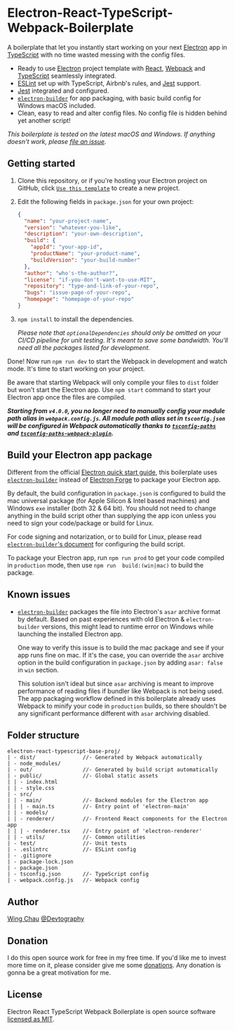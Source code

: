 # Electron-React-TypeScript-Webpack-Boilerplate
A boilerplate that let you instantly start working on your next [Electron] app 
in [TypeScript] with no time wasted messing with the config files.

- Ready to use [Electron] project template with [React], [Webpack] and
  [TypeScript] seamlessly integrated.
- [ESLint] set up with TypeScript, Airbnb's rules, and [Jest] support.
- [Jest] integrated and configured.
- [`electron-builder`] for app packaging, with basic build config for Windows 
  macOS included.
- Clean, easy to read and alter config files. No config file is hidden behind
  yet another script!

*This boilerplate is tested on the latest macOS and Windows. If anything 
doesn't work, please [file an issue].*

## Getting started
1. Clone this repository, or if you're hosting your Electron project on GitHub,
click [`Use this template`] to create a new project.

2. Edit the following fields in `package.json` for your own project:

    ```json
    {
      "name": "your-project-name",
      "version": "whatever-you-like",
      "description": "your-own-description",
      "build": {
        "appId": "your-app-id",
        "productName": "your-product-name",
        "buildVersion": "your-build-number"
      },
      "author": "who's-the-author?",
      "license": "if-you-don't-want-to-use-MIT",
      "repository": "type-and-link-of-your-repo",
      "bugs": "issue-page-of-your-repo",
      "homepage": "homepage-of-your-repo"
    }
    ```

3. `npm install` to install the dependencies.

   *Please note that `optionalDependencies` should only be omitted on your
   CI/CD pipeline for unit testing. It's meant to save some bandwidth. You'll
   need all the packages listed for development.*

Done! Now run `npm run dev` to start the Webpack in development and watch mode.
It's time to start working on your project.

Be aware that starting Webpack will only compile your files to `dist` folder
but won't start the Electron app. Use `npm start` command to start your
Electron app once the files are compiled.

__*Starting from `v4.0.0`, you no longer need to manually config your module
path alias in `webpack.config.js`. All module path alias set in `tsconfig.json`
will be configured in Webpack automatically thanks to [`tsconfig-paths`] and
[`tsconfig-paths-webpack-plugin`].*__

## Build your Electron app package
Different from the official [Electron quick start guide], this boilerplate uses
[`electron-builder`] instead of [Electron Forge] to package your Electron app.

By default, the build configuration in `package.json` is configured to build the
mac universal package (for Apple Silicon & Intel based machines) and Windows
`exe` installer (both 32 & 64 bit). You should not need to change anything in
the build script other than supplying the app icon unless you need to sign your
code/package or build for Linux.

For code signing and notarization, or to build for Linux, please read
[`electron-builder`'s document] for configuring the build script.

To package your Electron app, run `npm run prod` to get your code compiled in
`production` mode, then use `npm run  build:(win|mac)` to build the package.

## Known issues
- [`electron-builder`] packages the file into Electron's `asar` archive format
  by default. Based on past experiences with old Electron & `electron-builder`
  versions, this might lead to runtime error on Windows while launching the
  installed Electron app. 

  One way to verify this issue is to build the mac package and see if your app
  runs fine on mac. If it's the case, you can override the `asar` archive
  option in the build configuration in `package.json` by adding `asar: false`
  in `win` section.
  
  This solution isn't ideal but since `asar` archiving is
  meant to improve performance of reading files if bundler like Webpack is not
  being used. The app packaging workflow defined in this boilerplate already
  uses Webpack to minify your code in `production` builds, so there shouldn't
  be any significant performance different with `asar` archiving disabled.

## Folder structure
```
electron-react-typescript-base-proj/
| - dist/               //- Generated by Webpack automatically
| - node_modules/
| - out/                //- Generated by build script automatically
| - public/             //- Global static assets
| | - index.html
| | - style.css
| - src/
| | - main/             //- Backend modules for the Electron app
| | | - main.ts         //- Entry point of 'electron-main'
| | - models/
| | - renderer/         //- Frontend React components for the Electron app
| | | - renderer.tsx    //- Entry point of 'electron-renderer'
| | - utils/            //- Common utilities
| - test/               //- Unit tests
| - .eslintrc           //- ESLint config
| - .gitignore
| - package-lock.json
| - package.json
| - tsconfig.json       //- TypeScript config
| - webpack.config.js   //- Webpack config
```

## Author
[Wing Chau](https://github.com/iamWing) [@Devtography](https://github.com/Devtography)

## Donation
I do this open source work for free in my free time. If you'd like me to invest
more time on it, please consider give me some [donations]. Any donation is
gonna be a great motivation for me.

## License
Electron React TypeScript Webpack Boilerplate is open source software 
[licensed as MIT](LICENSE).

[Electron]: https://www.electronjs.org
[React]: https://reactjs.org
[Webpack]: https://webpack.js.org
[TypeScript]: https://www.typescriptlang.org
[ESLint]: http://eslint.org
[Jest]: https://jestjs.io
[`electron-builder`]: https://github.com/electron-userland/electron-builder
[file an issue]: https://www.electronjs.org
[`Use this template`]: https://github.com/Devtography/electron-react-typescript-webpack-boilerplate/generate
[`tsconfig-paths`]: https://github.com/dividab/tsconfig-paths
[`tsconfig-paths-webpack-plugin`]: https://github.com/dividab/tsconfig-paths-webpack-plugin
[Electron quick start guide]: https://www.electronjs.org/docs/latest/tutorial/quick-start
[Electron Forge]: https://github.com/electron-userland/electron-forge
[`electron-builder`'s document]: https://www.electron.build
[donations]: https://github.com/sponsors/iamWing
